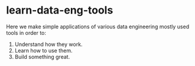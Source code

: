 # learn-data-eng-tools
Here we make simple applications of various data engineering mostly used tools in order to:
 1. Understand how they work.
 2. Learn how to use them.
 3. Build something great.
